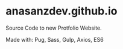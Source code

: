 # anasanzdev.github.io
 Source Code to new Protfolio Website.
 
 Made with: Pug, Sass, Gulp, Axios, ES6
